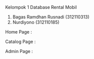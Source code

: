 Kelompok 1 Database Rental Mobil

1. Bagas Ramdhan Rusnadi (312110313)
2. Nurdiyono (312110185)



Home Page : 

Catalog Page : 

Admin Page :